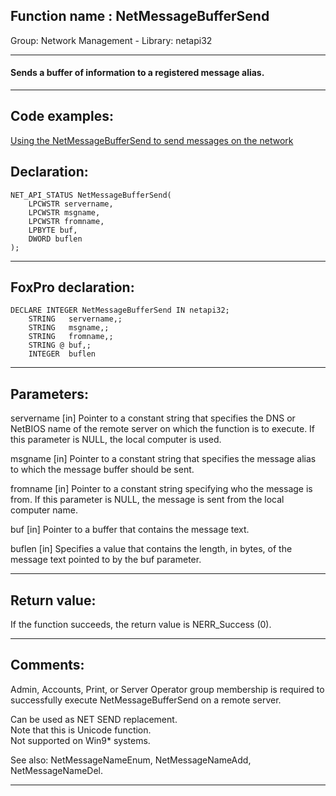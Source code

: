 
## Function name : NetMessageBufferSend
Group: Network Management - Library: netapi32    
***  


#### Sends a buffer of information to a registered message alias.

***  


## Code examples:
[Using the NetMessageBufferSend to send messages on the network](../../samples/sample_494.md)  

## Declaration:
```foxpro  
NET_API_STATUS NetMessageBufferSend(
	LPCWSTR servername,
	LPCWSTR msgname,
	LPCWSTR fromname,
	LPBYTE buf,
	DWORD buflen
);  
```  
***  


## FoxPro declaration:
```foxpro  
DECLARE INTEGER NetMessageBufferSend IN netapi32;
	STRING   servername,;
	STRING   msgname,;
	STRING   fromname,;
	STRING @ buf,;
	INTEGER  buflen  
```  
***  


## Parameters:
servername 
[in] Pointer to a constant string that specifies the DNS or NetBIOS name of the remote server on which the function is to execute. If this parameter is NULL, the local computer is used.

msgname 
[in] Pointer to a constant string that specifies the message alias to which the message buffer should be sent. 

fromname 
[in] Pointer to a constant string specifying who the message is from. If this parameter is NULL, the message is sent from the local computer name. 

buf 
[in] Pointer to a buffer that contains the message text.

buflen 
[in] Specifies a value that contains the length, in bytes, of the message text pointed to by the buf parameter.  
***  


## Return value:
If the function succeeds, the return value is NERR_Success (0).  
***  


## Comments:
Admin, Accounts, Print, or Server Operator group membership is required to successfully execute NetMessageBufferSend on a remote server.  
  
Can be used as NET SEND replacement.  
Note that this is Unicode function.  
Not supported on Win9* systems.  
  
See also: NetMessageNameEnum, NetMessageNameAdd, NetMessageNameDel.  
  
***  

